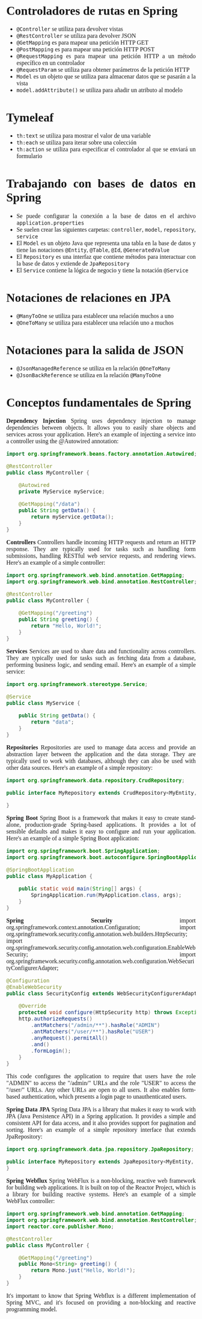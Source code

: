<span style="font-family: Times New Roman;">
<span style="text-align: justify">
<span style="font-size: medium;">

# Controladores de rutas en Spring 
- `@Controller` se utiliza para devolver vistas
- `@RestController` se utiliza para devolver JSON
- `@GetMapping` es para mapear una petición HTTP GET
- `@PostMapping` es para mapear una petición HTTP POST
- `@RequestMapping` es para mapear una petición HTTP a un método específico en un controlador
- `@RequestParam` se utiliza para obtener parámetros de la petición HTTP
- `Model` es un objeto que se utiliza para almacenar datos que se pasarán a la vista
- `model.addAttribute()` se utiliza para añadir un atributo al modelo

# Tymeleaf 
- `th:text` se utiliza para mostrar el valor de una variable
- `th:each` se utiliza para iterar sobre una colección
- `th:action` se utiliza para especificar el controlador al que se enviará un formulario

# Trabajando con bases de datos en Spring 
- Se puede configurar la conexión a la base de datos en el archivo `application.properties`
- Se suelen crear las siguientes carpetas: `controller`, `model`, `repository`, `service`
- El `Model` es un objeto Java que representa una tabla en la base de datos y tiene las notaciones `@Entity`, `@Table`, `@Id`, `@GeneratedValue`
- El `Repository` es una interfaz que contiene métodos para interactuar con la base de datos y extiende de `JpaRepository`
- El `Service` contiene la lógica de negocio y tiene la notación `@Service`

# Notaciones de relaciones en JPA 
- `@ManyToOne` se utiliza para establecer una relación muchos a uno
- `@OneToMany` se utiliza para establecer una relación uno a muchos

# Notaciones para la salida de JSON 
- `@JsonManagedReference` se utiliza en la relación `@OneToMany`
- `@JsonBackReference` se utiliza en la relación `@ManyToOne`

# Conceptos fundamentales de Spring

**Dependency Injection**
Spring uses dependency injection to manage dependencies between objects. It allows you to easily share objects and services across your application. Here's an example of injecting a service into a controller using the @Autowired annotation:

```java
import org.springframework.beans.factory.annotation.Autowired;

@RestController
public class MyController {

    @Autowired
    private MyService myService;

    @GetMapping("/data")
    public String getData() {
        return myService.getData();
    }
}
```
**Controllers**
Controllers handle incoming HTTP requests and return an HTTP response. They are typically used for tasks such as handling form submissions, handling RESTful web service requests, and rendering views. Here's an example of a simple controller:

```java
import org.springframework.web.bind.annotation.GetMapping;
import org.springframework.web.bind.annotation.RestController;

@RestController
public class MyController {

    @GetMapping("/greeting")
    public String greeting() {
        return "Hello, World!";
    }
}
```
**Services**
Services are used to share data and functionality across controllers. They are typically used for tasks such as fetching data from a database, performing business logic, and sending email. Here's an example of a simple service:

```java
import org.springframework.stereotype.Service;

@Service
public class MyService {

    public String getData() {
        return "data";
    }
}
```
**Repositories**
Repositories are used to manage data access and provide an abstraction layer between the application and the data storage. They are typically used to work with databases, although they can also be used with other data sources. Here's an example of a simple repository:

```java
import org.springframework.data.repository.CrudRepository;

public interface MyRepository extends CrudRepository<MyEntity, Long> {

}
```
**Spring Boot**
Spring Boot is a framework that makes it easy to create stand-alone, production-grade Spring-based applications. It provides a lot of sensible defaults and makes it easy to configure and run your application. Here's an example of a simple Spring Boot application:

```java
import org.springframework.boot.SpringApplication;
import org.springframework.boot.autoconfigure.SpringBootApplication;

@SpringBootApplication
public class MyApplication {

    public static void main(String[] args) {
        SpringApplication.run(MyApplication.class, args);
    }
}
```

**Spring Security**
import org.springframework.context.annotation.Configuration;
import org.springframework.security.config.annotation.web.builders.HttpSecurity;
import org.springframework.security.config.annotation.web.configuration.EnableWebSecurity;
import org.springframework.security.config.annotation.web.configuration.WebSecurityConfigurerAdapter;
```java
@Configuration
@EnableWebSecurity
public class SecurityConfig extends WebSecurityConfigurerAdapter {

    @Override
    protected void configure(HttpSecurity http) throws Exception {
    http.authorizeRequests()
        .antMatchers("/admin/**").hasRole("ADMIN")
        .antMatchers("/user/**").hasRole("USER")
        .anyRequest().permitAll()
        .and()
        .formLogin();
    }
}
```
This code configures the application to require that users have the role "ADMIN" to access the "/admin/" URLs and the role "USER" to access the "/user/" URLs. Any other URLs are open to all users. It also enables form-based authentication, which presents a login page to unauthenticated users.

**Spring Data JPA**
Spring Data JPA is a library that makes it easy to work with JPA (Java Persistence API) in a Spring application. It provides a simple and consistent API for data access, and it also provides support for pagination and sorting. Here's an example of a simple repository interface that extends JpaRepository:

```java
import org.springframework.data.jpa.repository.JpaRepository;

public interface MyRepository extends JpaRepository<MyEntity, Long> {
}
```
**Spring Webflux**
Spring WebFlux is a non-blocking, reactive web framework for building web applications. It is built on top of the Reactor Project, which is a library for building reactive systems. Here's an example of a simple WebFlux controller:

```java
import org.springframework.web.bind.annotation.GetMapping;
import org.springframework.web.bind.annotation.RestController;
import reactor.core.publisher.Mono;

@RestController
public class MyController {

    @GetMapping("/greeting")
    public Mono<String> greeting() {
        return Mono.just("Hello, World!");
    }
}
```
It's important to know that Spring Webflux is a different implementation of Spring MVC, and it's focused on providing a non-blocking and reactive programming model.

